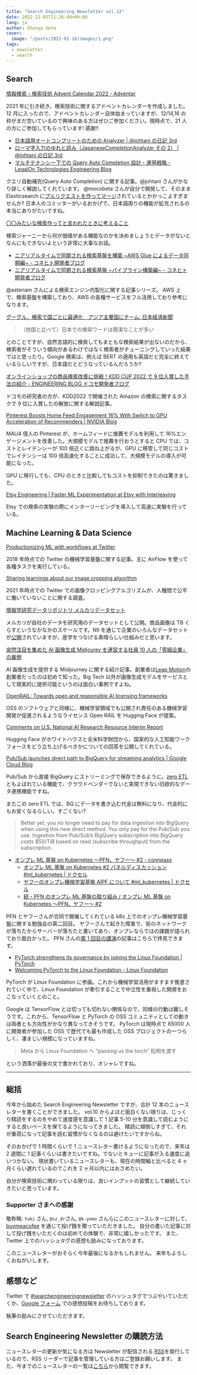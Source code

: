```yaml
---
title: "Search Engineering Newsletter vol.12"
date: 2022-12-03T11:26:49+09:00
lang: ja
author: Shunya Ueta
cover:
  image: "/posts/2022-01-16/images/1.png"
tags:
  - newsletter
  - search
---
```


## Search

[情報検索・検索技術 Advent Calendar 2022 \- Adventar](https://adventar.org/calendars/7389)

2021 年に引き続き、検索技術に関するアドベントカレンダーを作成しました。12 月に入ったので、アドベントカレンダー自体始まっていますが、12/14,16 の枠がまだ空いているので興味のある方はぜひご参加ください。現時点で、21 人の方にご参加してもらっています! 感謝!!

- [日本語用オートコンプリートのための Analyzer \| @johtani の日記 3rd](https://blog.johtani.info/blog/2022/08/09/japanese-auto-completion/)
- [ローマ字入力のゆれと読み（JapaneseCompletionAnalyzer その 2） \| @johtani の日記 3rd](https://blog.johtani.info/blog/2022/08/10/jp-auto-completion-2/)
- [マルチテナンシー下での Query Auto Completion 設計・運用戦略 \- LegalOn Technologies Engineering Blog](https://tech.legalforce.co.jp/entry/2020/12/18/134454)

クエリ自動補完(Query Auto Completion) に関する記事。@johtani さんがかなり詳しく解説してくれています。
@mocobeta さんが自分で開発して、そのまま Elasticsearch に[プルリクエストを作ってマージ](https://github.com/elastic/elasticsearch/pull/81858)されているとかかっこよすぎませんか? 日本人のコミッターがいるおかげで、日本語周りの機能が拡充されるの本当にありがたいですね。

[〇〇みたいな検索作ってと言われたときに考えること](https://speakerdeck.com/ryook/thinking-before-developing-search-system-like-that-one)

検索ジャーニーから何が価値がある機能なのかを決めましょうとデータがないとなんにもできないよという非常に大事なお話。

- [ニアリアルタイムで同期される検索基盤を構築 ~AWS Glue によるデータ同期編~ \- コネヒト開発者ブログ](https://tech.connehito.com/entry/2022/08/24/184911)
- [ニアリアルタイムで同期される検索基盤 ~パイプライン構築編~ \- コネヒト開発者ブログ](https://tech.connehito.com/entry/2022/09/16/165655)

@asteriam さんによる検索エンジン内製化に関する記事シリーズ。
AWS 上で、検索基盤を構築しており、AWS の各種サービスをフル活用しており参考になります。

[グーグル、検索で国ごとに最適化　アジア主要国にチーム: 日本経済新聞](https://www.nikkei.com/article/DGKKZO64224640Q2A910C2MM8000/)

> （他国と比べて）日本での検索ワードは簡潔なことが多い

とのことですが、自然言語的に検索してもまともな検索結果が出ないのだから、検索者がそういう傾向があるわけではなく検索者がチューニングしていった結果ではと思ったり。Google 検索は、例えば BERT の適用も英語だと完全に終えているらしいですが、日本語だとどうなっているんだろうか?

[オンラインショップの商品検索改善に挑戦！KDD CUP 2022 で 9 位入賞した手法の紹介 \- ENGINEERING BLOG ドコモ開発者ブログ](https://nttdocomo-developers.jp/entry/2022/08/24/120000)

ドコモの研究者の方が、KDD2022 で開催された Amazon の検索に関するタスクで 9 位に入賞したの解放に関する解説記事。

[Pinterest Boosts Home Feed Engagement 16% With Switch to GPU Acceleration of Recommenders \| NVIDIA Blog](https://blogs.nvidia.com/blog/2022/08/04/pinterest-gpu-acceleration-recommenders/)

MAU4 億人の Pinterest が、ホームフィードに推薦モデルを利用して 16%エンゲージメントを改善した。大規模モデルで推薦を行おうとすると CPU では、コストとレイテンシーが 100 倍近くに跳ね上がるが、GPU に移管して同じコストでレイテンシーは 100 倍高速化することに成功して、大規模モデルの導入が可能になった。

GPU に移行しても、CPU のときと比較してもコストを抑制できたのは驚きました。

[Etsy Engineering \| Faster ML Experimentation at Etsy with Interleaving](https://www.etsy.com/codeascraft/faster-ml-experimentation-at-etsy-with-interleaving)

Etsy での検索の実験の際にインターリービングを導入して高速に実験を行っている。

## Machine Learning & Data Science

[Productionizing ML with workflows at Twitter](https://blog.twitter.com/engineering/en_us/topics/insights/2018/ml-workflows)

2018 年時点での Twitter の機械学習基盤に関する記事。主に AirFlow を使って各種タスクを実行している。

[Sharing learnings about our image cropping algorithm](https://blog.twitter.com/engineering/en_us/topics/insights/2021/sharing-learnings-about-our-image-cropping-algorithm)

2021 年時点での Twitter での画像クロッピングアルゴリズムが、人種間で公平に働いていないことに関する調査。

[情報学研究データリポジトリ メルカリデータセット](https://www.nii.ac.jp/dsc/idr/mercari/)

メルカリが自社のデータを研究用のデータセットとして公開。商品画像は TB くらすというなかなかのスケールです。NII を通じて企業のいろんなデータセットが[公開](https://www.nii.ac.jp/dsc/idr/datalist.html)されていますが、産学をつなげる素晴らしい仕組みだと思います。

[突然注目を集めた AI 画像生成 Midjourey を運営する社員 10 人の「零細企業」の裏側](https://www.axion.zone/aimidjourey10/)

AI 画像生成を提供する Midjourney に関する紹介記事。創業者は[Leap Motion](https://www.ultraleap.com/company/)の
創業者だったのは初めて知った。Big Tech 以外が画像生成モデルをサービスとして現実的に提供可能というのは面白い事例ですよね。

[OpenRAIL: Towards open and responsible AI licensing frameworks](https://huggingface.co/blog/open_rail)

OSS のソフトウェアと同様に、機械学習領域でも公開され責任のある機械学習開発が促進されるようなライセンス Open RAIL を Hugging Face が提案。

[Comments on U\.S\. National AI Research Resource Interim Report](https://huggingface.co/blog/us-national-ai-research-resource)

Hugging Face がホワイトハウスと全米科学財団から、国家的な人工知能ワークフォースをどう立ち上げるべきかについての回答を公開してくれている。

[Pub/Sub launches direct path to BigQuery for streaming analytics \| Google Cloud Blog](https://cloud.google.com/blog/products/data-analytics/pub-sub-launches-direct-path-to-bigquery-for-streaming-analytics)

Pub/Sub から直接 BigQuery にストリーミングで保存できるように。[zero ETL](https://techcrunch.com/2022/11/29/amazon-takes-a-step-towards-a-zero-etl-future-with-two-announcements-at-reinvent/) ともよばれている機能で、クラウドベンダーでないと実現できない旧欲的なデータ連携機能ですね。

またこの zero ETL では、BQ にデータを書き込む代金は無料になり、代金的にもお安くなるらしい。すごくない?

> Better yet, you no longer need to pay for data ingestion into BigQuery when using this new direct method. You only pay for the Pub/Sub you use. Ingestion from Pub/Sub’s BigQuery subscription into BigQuery costs $50/TiB based on read (subscribe throughput) from the subscription.

- [オンプレ ML 基盤 on Kubernetes 〜PFN、ヤフー〜 \#2 \- connpass](https://ml-kubernetes.connpass.com/event/255797/)
  - [オンプレ ML 基盤 on Kubernetes \#2 パネルディスカッション \#ml_kubernetes \| ドクセル](https://www.docswell.com/s/ydnjp/K839L5-2022-08-29-151807)
  - [ヤフーのオンプレ機械学習基盤 AIPF について \#ml_kubernetes \| ドクセル](https://www.docswell.com/s/ydnjp/Z26W1K-2022-08-29-151542)
  - [続・PFN のオンプレ ML 基盤の取り組み / オンプレ ML 基盤 on Kubernetes 〜PFN、ヤフー〜 \#2](https://www.slideshare.net/pfi/pfn-ml-ml-on-kubernetes-pfn-2)

PFN とヤフーさんが合同で開催してくれている k8s 上でのオンプレ機械学習基盤に関する勉強会の第二回目。
ヤフーさんで起きた障害で、街のネットワークが落ちたからサーバーが落ちたと書いてあり、オンプレならではの課題が語られており面白かった。
PFN さんの[第 1 回目の講演](https://tech.preferred.jp/ja/blog/ml-kubernetes-cluster-2022/)の記事はこちらで拝見できます。

- [PyTorch strengthens its governance by joining the Linux Foundation \| PyTorch](https://pytorch.org/blog/PyTorchfoundation/)
- [Welcoming PyTorch to the Linux Foundation \- Linux Foundation](https://www.linuxfoundation.org/blog/blog/welcoming-pytorch-to-the-linux-foundation)

PyTorch が Linux Foundation に参画。これから機械学習活用がますます推進されていく中で、Linux Foundation が牽引することで中立性を重視した開発をおこなっていくとのこと。

Google は TensorFlow とは切っても切れない関係なので、同様の行動は難しそうです。これから、TensorFlow と PyTorch の OSS コミュニティとしての動きは両者とも方向性がかなり異なってきそうです。
PyTorch は現時点で 65000 人に開発者が参加した OSS で歴代でも最も作成した OSS プロジェクトの一つらしく、凄まじい規模になっていますね。

> Meta から Linux Foundation へ “passing us the torch” 松明を渡す

という洒落が最後の文で書かれており、オシャレですね。

---

## 総括

今年から始めた Search Engineering Newsletter ですが、合計 12 本のニュースレターを書くことができました。
vol.10 からよほど面白くない限りは、じっくり精読をするのをやめて速度感を意識して 1 記事 5-10 分を意識して読むようにすると良いペースを保てるようになってきました。
精読に傾倒しすぎて、それが重荷になって記事を読む習慣がなくなるのは避けたいですからね。

そのおかげで 1 時間くらいで 1 ニュースレター書けるようになったので、来年は 2 週間に 1 記事くらいは書きたいですね。でないとキューに記事が入る速度に追いつかない。
現状書いているニュースレターも、現在の時間軸と比べると 4 ヶ月くらい遅れているのでこれを 2 ヶ月以内にはおさめたい。

自分が検索技術に関わっている限りは、良いインプットの習慣として継続していきたいと思っています。

### Supporter さまへの感謝

敬称略: `Yuki` さん, `@sz_dr`さん, `@k-yomo` さんらにこのニュースレターに対して、[buymeacofee](https://www.buymeacoffee.com/hurutoriya) を通じて投げ銭を贈っていただきました。
自分の書いた記事に対して投げ銭をいただくのは初めての体験で、非常に嬉しかったです。
また、Twitter 上でのハッシュタグの感想も励みになっております。

このニュースレターがおそらく今年最後になるかもしれません。
来年もよろしくおねがいします。

## 感想など

Twitter で [#searchengineeringnewsletter](https://twitter.com/hashtag/searchengineeringnewsletter?f=live) のハッシュタグでつぶやいていただくか、[Google フォーム](https://forms.gle/xFgMwRJbeqJxNtfe9) での感想投稿をお待ちしております。

執筆の励みにさせていただきます。

## Search Engineering Newsletter の購読方法

ニュースレターの更新が気になる方は Newsletter が配信される [RSS](https://shunyaueta.com/tags/newsletter/index.xml)を発行しているので、RSS リーダーで記事を管理している方はご登録お願いします。
また、今までのニュースレターの一覧は[こちら](https://shunyaueta.com/tags/newsletter/)から閲覧できます。
